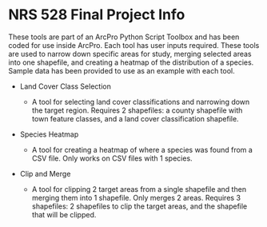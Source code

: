 # NRS 528 Final Project Info

These tools are part of an ArcPro Python Script Toolbox and has been coded for use inside ArcPro.  Each tool has user inputs required.  These tools are used to narrow down specific areas for study, merging selected areas into one shapefile, and creating a heatmap of the distribution of a species.  Sample data has been provided to use as an example with each tool.

- Land Cover Class Selection
  - A tool for selecting land cover classifications and narrowing down the target region.  Requires 2 shapefiles: a county shapefile with town feature classes, and a land cover classification shapefile.

- Species Heatmap
  - A tool for creating a heatmap of where a species was found from a CSV file.  Only works on CSV files with 1 species.

- Clip and Merge
  - A tool for clipping 2 target areas from a single shapefile and then merging them into 1 shapefile.  Only merges 2 areas.  Requires 3 shapefiles: 2 shapefiles to clip the target areas, and the shapefile that will be clipped.
